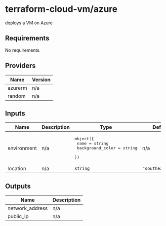 # terraform-cloud-vm/azure
deploys a VM on Azure

<!-- BEGINNING OF PRE-COMMIT-TERRAFORM DOCS HOOK -->
## Requirements

No requirements.

## Providers

| Name | Version |
|------|---------|
| azurerm | n/a |
| random | n/a |

## Inputs

| Name | Description | Type | Default | Required |
|------|-------------|------|---------|:--------:|
| environment | n/a | <pre>object({<br>    name             = string<br>    background_color = string<br>  })</pre> | n/a | yes |
| location | n/a | `string` | `"southeastasia"` | no |

## Outputs

| Name | Description |
|------|-------------|
| network\_address | n/a |
| public\_ip | n/a |

<!-- END OF PRE-COMMIT-TERRAFORM DOCS HOOK -->
